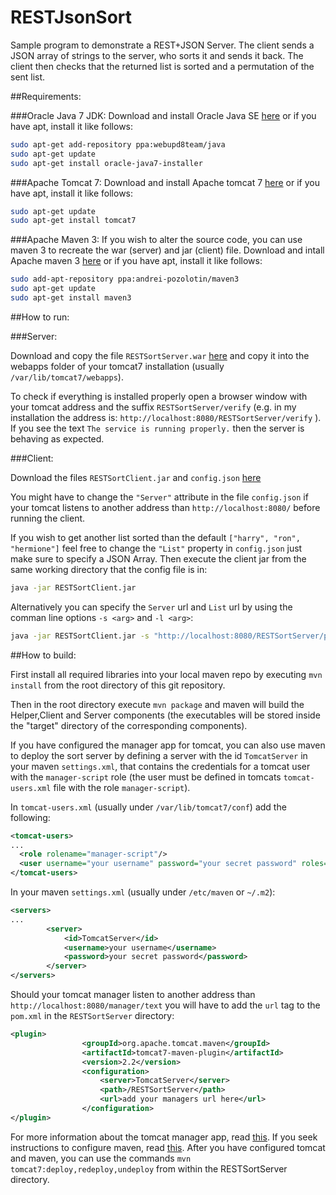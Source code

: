 # RESTJsonSort

Sample program to demonstrate a REST+JSON Server. The client sends a JSON array of strings to the server, who sorts it and sends it back. The client then checks that the returned list is sorted and a permutation of the sent list.

##Requirements:

###Oracle Java 7 JDK:
Download and install Oracle Java SE [here](http://www.oracle.com/technetwork/java/javase/downloads/jdk7-downloads-1880260.html) or if you have apt, install it like follows:
```bash
sudo apt-get add-repository ppa:webupd8team/java
sudo apt-get update
sudo apt-get install oracle-java7-installer
```
###Apache Tomcat 7:
Download and install Apache tomcat 7 [here](http://tomcat.apache.org/download-70.cgi) or if you have apt, install it like follows:
```bash
sudo apt-get update
sudo apt-get install tomcat7
```

###Apache Maven 3:
If you wish to alter the source code, you can use maven 3 to recreate the war (server) and jar (client) file.
Download and intall Apache maven 3 [here](http://maven.apache.org/download.cgi) or if you have apt, install it like follows:
```bash
sudo add-apt-repository ppa:andrei-pozolotin/maven3
sudo apt-get update
sudo apt-get install maven3
```

##How to run:

###Server:

Download and copy the file `RESTSortServer.war` [here](https://github.com/eschleining/RESTJsonSort/releases/latest) and copy it into the webapps folder of your tomcat7 installation (usually `/var/lib/tomcat7/webapps`).

To check if everything is installed properly open a browser window with your tomcat address and the suffix `RESTSortServer/verify` (e.g. in my installation the address is: `http://localhost:8080/RESTSortServer/verify` ). If you see the text `The service is running properly.` then the server is behaving as expected.

###Client:

Download the files `RESTSortClient.jar` and `config.json` [here](https://github.com/eschleining/RESTJsonSort/releases/latest)

You might have to change the `"Server"` attribute in the file `config.json` if your tomcat listens to another address than `http://localhost:8080/` before running the client. 

If you wish to get another list sorted than the default `["harry", "ron", "hermione"]` feel free to change the `"List"` property in `config.json` just make sure to specify a JSON Array. Then execute the client jar from the same working directory that the config file is in:
```bash
java -jar RESTSortClient.jar
```

Alternatively you can specify the `Server` url and `List` url by using the comman line options `-s <arg>` and `-l <arg>`:
```bash
java -jar RESTSortClient.jar -s "http://localhost:8080/RESTSortServer/post" -l "[This,list,needs,sorting]"
```

##How to build:

First install all required libraries into your local maven repo by executing `mvn install` from the root directory of this git repository.

Then in the root directory execute `mvn package` and maven will build the Helper,Client and Server components (the executables will be stored inside the "target" directory of the corresponding components).

If you have configured the manager app for tomcat, you can also use maven to deploy the sort server by defining a server with the id `TomcatServer` in your maven `settings.xml`, that contains the credentials for a tomcat user with the `manager-script` role (the user must be defined in tomcats `tomcat-users.xml` file with the role `manager-script`).

In `tomcat-users.xml` (usually under `/var/lib/tomcat7/conf`) add the following:
```xml
<tomcat-users>
...
  <role rolename="manager-script"/>
  <user username="your username" password="your secret password" roles="manager-script"/>
</tomcat-users>
```


In your maven `settings.xml` (usually under `/etc/maven` or `~/.m2`):
```xml
<servers>
...
		<server>
			<id>TomcatServer</id>
			<username>your username</username>
			<password>your secret password</password>
		</server>
</servers>
```

Should your tomcat manager listen to another address than `http://localhost:8080/manager/text` you will have to add the `url` tag to the `pom.xml` in the `RESTSortServer` directory:
```xml
<plugin>
				<groupId>org.apache.tomcat.maven</groupId>
				<artifactId>tomcat7-maven-plugin</artifactId>
				<version>2.2</version>
				<configuration>
					<server>TomcatServer</server>
					<path>/RESTSortServer</path>
					<url>add your managers url here</url>
				</configuration>
</plugin>
```

For more information about the tomcat manager app, read [this](http://tomcat.apache.org/tomcat-7.0-doc/manager-howto.html#Configuring_Manager_Application_Access). If you seek instructions to configure maven, read [this](http://maven.apache.org/ref/3.3.3/maven-settings/settings.html). 
After you have configured tomcat and maven, you can use the commands `mvn tomcat7:deploy,redeploy,undeploy` from within the RESTSortServer directory.
